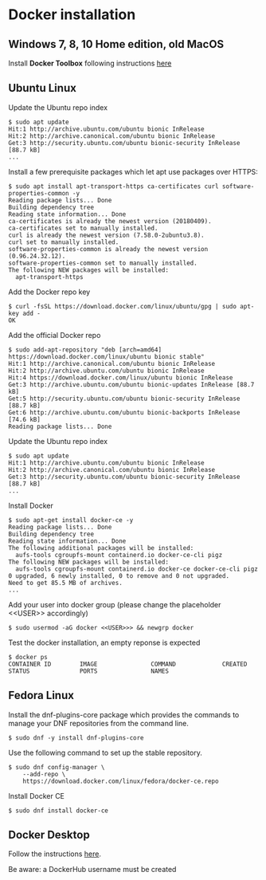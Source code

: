 # Docker installation

## Windows 7, 8, 10 Home edition, old MacOS

Install **Docker Toolbox** following instructions [here](https://docs.docker.com/toolbox/toolbox_install_windows)


## Ubuntu Linux

Update the Ubuntu repo index

```console
$ sudo apt update
Hit:1 http://archive.ubuntu.com/ubuntu bionic InRelease
Hit:2 http://archive.canonical.com/ubuntu bionic InRelease
Get:3 http://security.ubuntu.com/ubuntu bionic-security InRelease [88.7 kB]   
...
```

Install a few prerequisite packages which let apt use packages over HTTPS:

```console
$ sudo apt install apt-transport-https ca-certificates curl software-properties-common -y 
Reading package lists... Done
Building dependency tree       
Reading state information... Done
ca-certificates is already the newest version (20180409).
ca-certificates set to manually installed.
curl is already the newest version (7.58.0-2ubuntu3.8).
curl set to manually installed.
software-properties-common is already the newest version (0.96.24.32.12).
software-properties-common set to manually installed.
The following NEW packages will be installed:
  apt-transport-https
```


Add the Docker repo key

```console
$ curl -fsSL https://download.docker.com/linux/ubuntu/gpg | sudo apt-key add -
OK
```

Add the official Docker repo

```console
$ sudo add-apt-repository "deb [arch=amd64] https://download.docker.com/linux/ubuntu bionic stable"
Hit:1 http://archive.canonical.com/ubuntu bionic InRelease                Hit:2 http://archive.ubuntu.com/ubuntu bionic InRelease                   Hit:4 https://download.docker.com/linux/ubuntu bionic InRelease           Get:3 http://archive.ubuntu.com/ubuntu bionic-updates InRelease [88.7 kB]
Get:5 http://security.ubuntu.com/ubuntu bionic-security InRelease [88.7 kB]          
Get:6 http://archive.ubuntu.com/ubuntu bionic-backports InRelease [74.6 kB]                    
Reading package lists... Done                                      
```

Update the Ubuntu repo index

```console
$ sudo apt update
Hit:1 http://archive.ubuntu.com/ubuntu bionic InRelease
Hit:2 http://archive.canonical.com/ubuntu bionic InRelease
Get:3 http://security.ubuntu.com/ubuntu bionic-security InRelease [88.7 kB]   
...
```

Install Docker

```console
$ sudo apt-get install docker-ce -y 
Reading package lists... Done
Building dependency tree       
Reading state information... Done
The following additional packages will be installed:
  aufs-tools cgroupfs-mount containerd.io docker-ce-cli pigz
The following NEW packages will be installed:
  aufs-tools cgroupfs-mount containerd.io docker-ce docker-ce-cli pigz
0 upgraded, 6 newly installed, 0 to remove and 0 not upgraded.
Need to get 85.5 MB of archives.
...
```

Add your user into docker group (please change the placeholder \<\<USER\>\> accordingly)

```console
$ sudo usermod -aG docker <<USER>>> && newgrp docker
```

Test the docker installation, an empty reponse is expected
```console
$ docker ps
CONTAINER ID        IMAGE               COMMAND             CREATED             STATUS              PORTS               NAMES
```

## Fedora Linux

Install the dnf-plugins-core package which provides the commands to manage your DNF repositories from the command line.

```console
$ sudo dnf -y install dnf-plugins-core
```

Use the following command to set up the stable repository.


```console
$ sudo dnf config-manager \
    --add-repo \
    https://download.docker.com/linux/fedora/docker-ce.repo
```

Install Docker CE

```console
$ sudo dnf install docker-ce
```

## Docker Desktop

Follow the instructions [here](https://www.docker.com/products/docker-desktop). 

Be aware: a DockerHub username must be created